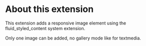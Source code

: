 # About this extension

This extension adds a responsive image element using the fluid_styled_content
system extension.

Only one image can be added, no gallery mode like for textmedia.